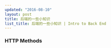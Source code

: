 ```yaml
---
updated: "2016-08-10"
layout: post
title: 后端的一些小知识
list_title: 后端的一些小知识 | Intro to Back End
---
```


### HTTP Methods


